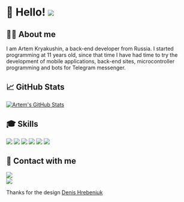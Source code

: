 # 🙋 Hello! ![](https://komarev.com/ghpvc/?username=kryakushin666)

## 🧑‍💻 About me
I am Artem Kryakushin, a back-end developer from Russia. I started programming at 11 years old, since that time I have had time to try the development of mobile applications, back-end sites, microcontroller programming and bots for Telegram messenger.

## 📈 GitHub Stats
[![Artem's GitHub Stats](https://github-readme-stats.vercel.app/api?username=kryakushin666&count_private=true&hide_border=true&bg_color=22272E&text_color=FFFFFF)](https://github.com/kryakushin666)

## 🎓 Skills
[![](https://img.shields.io/badge/Arduino-00979D?style=for-the-badge&logo=arduino&logoColor=22272E&labelColor=f0f0f0)](https://www.arduino.cc/)
[![](https://img.shields.io/badge/Kotlin-7F52FF?style=for-the-badge&logo=kotlin&logoColor=22272E&labelColor=f0f0f0)](https://kotlinlang.org/)
[![](https://img.shields.io/badge/Java-007396?style=for-the-badge&logo=java&logoColor=22272E&labelColor=f0f0f0)](https://www.java.com/ru/)
[![](https://img.shields.io/badge/Spring%20Boot-6DB33F?style=for-the-badge&logo=springboot&logoColor=22272E&labelColor=f0f0f0)](https://spring.io)
[![](https://img.shields.io/badge/MySQL-4479A1?style=for-the-badge&logo=mysql&logoColor=22272E&labelColor=f0f0f0)](https://www.mysql.com/)
[![](https://img.shields.io/badge/Git-F05032?style=for-the-badge&logo=git&logoColor=22272E&labelColor=f0f0f0)](https://git-scm.com/)

## 🔗 Contact with me
[![](https://img.shields.io/badge/Telegram-@kryakushin777-26A5E4?style=for-the-badge&logo=telegram&logoColor=22272E&labelColor=f0f0f0)](https://t.me/kryakushin777)
<br/>
[![](https://img.shields.io/badge/Gmail-artemkryakushin@gmail.com-EA4335?style=for-the-badge&logo=gmail&logoColor=22272E&labelColor=f0f0f0)](mailto:artemkryakushin@gmail.com)

Thanks for the design [Denis Hrebeniuk](https://github.com/denis-hrebeniuk)


